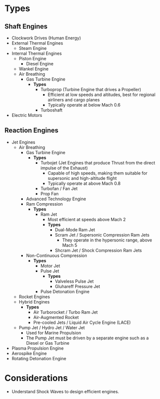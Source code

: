 # Types
## Shaft Engines
- Clockwork Drives (Human Energy)
- External Thermal Engines
	- Steam Engine
- Internal Thermal Engines
	- Piston Engine
		- Diesel Engine
	- Wankel Engine
	- Air Breathing
		- Gas Turbine Engine
			- **Types**
				- Turboprop (Turbine Engine that drives a Propeller)
					- Efficient at low speeds and altitudes, best for regional airliners and cargo planes
					- Typically operate at below Mach 0.6
				- Turboshaft
- Electric Motors
## Reaction Engines
- Jet Engines
	- Air Breathing
		- Gas Turbine Engine
			- **Types**
				- Turbojet (Jet Engines that produce Thrust from the direct impulse of the Exhaust)
					- Capable of high speeds, making them suitable for supersonic and high-altitude flight
					- Typically operate at above Mach 0.8
				- Turbofan / Fan Jet
				- Prop Fan
		- Advanced Technology Engine
		- Ram Compression
			- **Types**
				- Ram Jet
					- Most efficient at speeds above Mach 2
					- **Types**
						- Dual-Mode Ram Jet
						- Scram Jet / Supersonic Compression Ram Jets
							- They operate in the hypersonic range, above Mach 5
						- Shcram Jet / Shock Compression Ram Jets
		- Non-Continuous Compression
			- **Types**
				- Motor Jet
				- Pulse Jet
					- **Types**
					    - Valveless Pulse Jet
					    - Gluhareff Pressure Jet
				- Pulse Detonation Engine
	- Rocket Engines
	- Hybrid Engines
		- **Types**
			- Air Turborocket / Turbo Ram Jet
		    - Air-Augmented Rocket
		    - Pre-cooled Jets / Liquid Air Cycle Engine (LACE)
	- Pump Jet / Hydro Jet / Water Jet
		- Used for Marine Propulsion
		- The Pump Jet must be driven by a separate engine such as a Diesel or Gas Turbine
- Plasma Propulsion Engine
- Aerospike Engine
- Rotating Detonation Engine
# Considerations
- Understand Shock Waves to design efficient engines.

